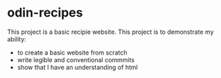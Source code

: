 # odin-recipes
This project is a basic recipie website. 
This project is to demonstrate my ability:
- to create a basic website from scratch
- write legible and conventional commmits
- show that I have an understanding of html